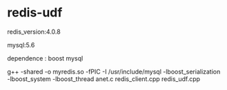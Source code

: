 # redis-udf

redis_version:4.0.8

mysql:5.6

dependence : boost mysql

g++ -shared -o myredis.so -fPIC -I /usr/include/mysql -lboost_serialization -lboost_system -lboost_thread  anet.c redis_client.cpp redis_udf.cpp
